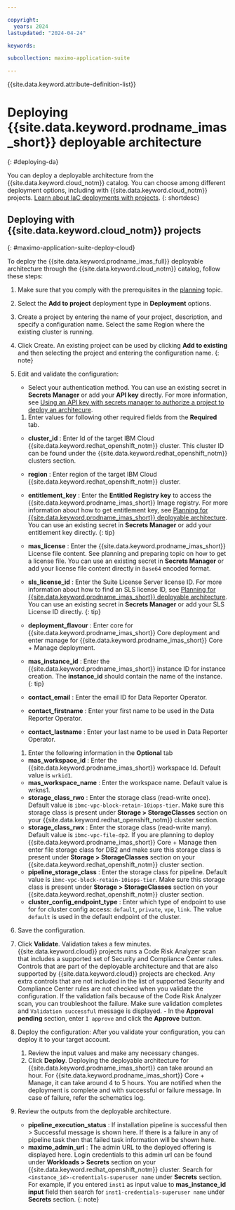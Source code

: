 ```yaml
---

copyright:
  years: 2024
lastupdated: "2024-04-24"

keywords:

subcollection: maximo-application-suite

---
```



{{site.data.keyword.attribute-definition-list}}

# Deploying {{site.data.keyword.prodname_imas_short}} deployable architecture
{: #deploying-da}

You can deploy a deployable architecture from the {{site.data.keyword.cloud_notm}} catalog. You can choose among different deployment options, including with {{site.data.keyword.cloud_notm}} projects. [Learn about IaC deployments with projects](/docs/secure-enterprise?topic=secure-enterprise-understanding-projects).
{: shortdesc}

## Deploying with {{site.data.keyword.cloud_notm}} projects
{: #maximo-application-suite-deploy-cloud}

To deploy the {{site.data.keyword.prodname_imas_full}} deployable architecture through the {{site.data.keyword.cloud_notm}} catalog, follow these steps:

1. Make sure that you comply with the prerequisites in the [planning](/docs/maximo-application-suite?topic=maximo-application-suite-planning) topic.
1. Select the **Add to project** deployment type in **Deployment** options.
1. Create a project by entering the name of your project, description, and specify a configuration name. Select the same Region where the existing cluster is running.
1. Click Create.
   An existing project can be used by clicking **Add to existing** and then selecting the project and entering the configuration name.
   {: note}

1. Edit and validate the configuration:
   - Select your authentication method. You can use an existing secret in **Secrets Manager** or add your **API key** directly.
    For more information, see [Using an API key with secrets manager to authorize a project to deploy an architecure](/docs/secure-enterprise?topic=secure-enterprise-authorize-project).
   1. Enter values for following other required fields from the **Required** tab.
     - **cluster_id** : Enter Id of the target IBM Cloud {{site.data.keyword.redhat_openshift_notm}} cluster. This cluster ID can be found under the {{site.data.keyword.redhat_openshift_notm}} clusters section.
     - **region** : Enter region of the target IBM Cloud {{site.data.keyword.redhat_openshift_notm}} cluster.
     - **entitlement_key** : Enter the **Entitled Registry key** to access the {{site.data.keyword.prodname_imas_short}} Image registry.
       For more information about how to get entitlement key, see [Planning for {{site.data.keyword.prodname_imas_short}} deployable architecture](/docs/maximo-application-suite?topic=maximo-application-suite-planning).
       You can use an existing secret in **Secrets Manager** or add your entitlement key directly.
       {: tip}

     - **mas_license** : Enter the {{site.data.keyword.prodname_imas_short}} License file content. See planning and preparing topic on how to get a license file.
       You can use an existing secret in **Secrets Manager** or add your license file content directly in `Base64` encoded format.
     - **sls_license_id** : Enter the Suite License Server license ID.
       For more information about how to find an SLS license ID, see [Planning for {{site.data.keyword.prodname_imas_short}} deployable architecture](/docs/maximo-application-suite?topic=maximo-application-suite-planning).
       You can use an existing secret in **Secrets Manager** or add your SLS License ID directly.
       {: tip}

     - **deployment_flavour** : Enter core for {{site.data.keyword.prodname_imas_short}} Core deployment and enter manage for {{site.data.keyword.prodname_imas_short}} Core + Manage deployment.
     - **mas_instance_id** : Enter the {{site.data.keyword.prodname_imas_short}} instance ID for instance creation.
       The **instance_id** should contain the name of the instance.
       {: tip}

     - **contact_email** : Enter the email ID for Data Reporter Operator.
     - **contact_firstname** : Enter your first name to be used in the Data Reporter Operator.
     - **contact_lastname** : Enter your last name to be used in Data Reporter Operator.
    1. Enter the following information in the **Optional** tab
     - **mas_workspace_id** : Enter the {{site.data.keyword.prodname_imas_short}} workspace Id. Default value is `wrkid1`.
     - **mas_workspace_name** : Enter the workspace name. Default value is wrkns1.
     - **storage_class_rwo** : Enter the storage class (read-write once). Default value is  `ibmc-vpc-block-retain-10iops-tier`.
       Make sure this storage class is present under **Storage > StorageClasses** section on your {{site.data.keyword.redhat_openshift_notm}} cluster section.
     - **storage_class_rwx** : Enter the storage class (read-write many). Default value is `ibmc-vpc-file-dp2`.
       If you are planning to deploy {{site.data.keyword.prodname_imas_short}} Core + Manage then enter file storage class for DB2 and make sure this storage class is present under **Storage > StorageClasses** section on your {{site.data.keyword.redhat_openshift_notm}} cluster section.
     - **pipeline_storage_class** : Enter the storage class for pipeline. Default value is `ibmc-vpc-block-retain-10iops-tier`.
       Make sure this storage class is present under **Storage > StorageClasses** section on your {{site.data.keyword.redhat_openshift_notm}} cluster section.
     - **cluster_config_endpoint_type** : Enter which type of endpoint to use for for cluster config access: `default`, `private`, `vpe`, `link`. The value `default` is used in the default endpoint of the cluster.
1. Save the configuration.
1. Click **Validate**. Validation takes a few minutes.
     {{site.data.keyword.cloud}} projects runs a Code Risk Analyzer scan that includes a supported set of Security and Compliance Center rules. Controls that are part of the deployable architecture and that are also supported by {{site.data.keyword.cloud}} projects are checked. Any extra controls that are not included in the list of supported Security and Compliance Center rules are not checked when you validate the configuration.
       If the validation fails because of the Code Risk Analyzer scan, you can troubleshoot the failure.
       Make sure validation completes and `Validation successful` message is displayed.
       - In the **Approval pending** section, enter `I approve` and click the **Approve** button.
1. Deploy the configuration:
    After you validate your configuration, you can deploy it to your target account.
     1. Review the input values and make any necessary changes.
     1. Click **Deploy**.
       Deploying the deployable architecture for {{site.data.keyword.prodname_imas_short}} can take around an hour. For {{site.data.keyword.prodname_imas_short}} Core + Manage, it can take around 4 to 5 hours.
       You are notified when the deployment is complete and with successful or failure message. In case of failure, refer the schematics log.
1. Review the outputs from the deployable architecture.
   - **pipeline_execution_status** : If installation pipeline is successful then > Successful message is shown here. If there is a failure in any of pipeline task then that failed task information will be shown here.
   - **maximo_admin_url** : The admin URL to the deployed offering is displayed here.
     Login credentials to this admin url can be found under **Workloads > Secrets** section on your {{site.data.keyword.redhat_openshift_notm}} cluster. Search for `<instance_id>-credentials-superuser name` under **Secrets** section. For example, if you entered `inst1` as input value to **mas_instance_id input** field then search for `inst1-credentials-superuser name` under **Secrets** section.
     {: note}
